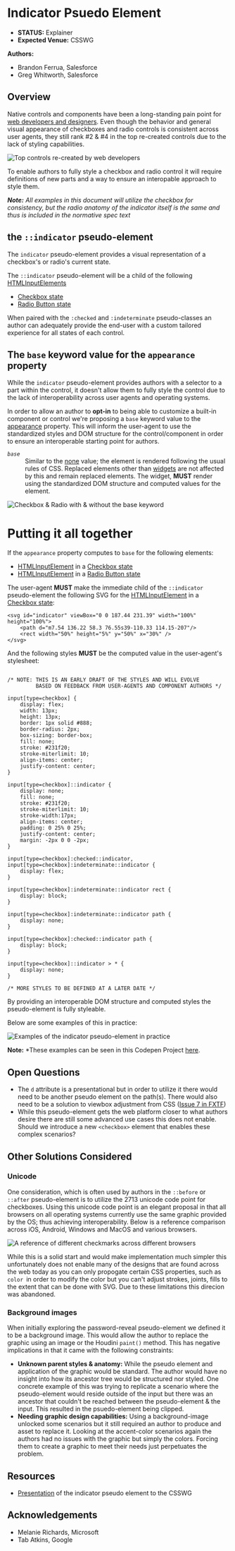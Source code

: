 # Indicator Psuedo Element

* **STATUS:** Explainer
* **Expected Venue:** CSSWG

**Authors:**
* Brandon Ferrua, Salesforce
* Greg Whitworth, Salesforce

## Overview
Native controls and components have been a long-standing pain point for [web developers and designers](http://gwhitworth.com/blog/2019/07/form-controls-components/). Even though the behavior and general visual appearance of checkboxes and radio controls is consistent across user agents, they still rank #2 & #4 in the top re-created controls due to the lack of styling capabilities.

![Top controls re-created by web developers](top-controls-recreated.png)

To enable authors to fully style a checkbox and radio control it will require definitions of new parts and a way to ensure an interopable approach to style them.

_**Note:** All examples in this document will utilize the checkbox for consistency, but the radio anatomy of the indicator itself is the same and thus is included in the normative spec text_

## the `::indicator` pseudo-element
The `indicator` pseudo-element provides a visual representation of a checkbox's or radio's current state.

The `::indicator` pseudo-element will be a child of the following [HTMLInputElements](https://html.spec.whatwg.org/multipage/input.html#the-input-element)

* [Checkbox state](https://html.spec.whatwg.org/multipage/input.html#checkbox-state-(type=checkbox))
* [Radio Button state](https://html.spec.whatwg.org/multipage/input.html#checkbox-state-(type=radio))

When paired with the `:checked` and `:indeterminate` pseudo-classes an author can adequately provide the 
end-user with a custom tailored experience for all states of each control.

## The `base` keyword value for the `appearance` property
While the `indicator` pseudo-element provides authors with a selector to a part within the control, it doesn't allow them to fully style the control due to the lack of interoperability across user agents and operating systems.

In order to allow an author to **opt-in** to being able to customize a built-in component or control we're proposing a `base` keyword value to the [appearance](https://drafts.csswg.org/css-ui-4/#appearance-switching) property. This will inform the 
user-agent to use the standardized styles and DOM structure for the control/component in order to ensure an interoperable starting point for authors.

<dl>
    <dt>
        <dfn><code>base</code></dfn>
        <dd>Similar to the <a href="https://drafts.csswg.org/css-ui-4/#ref-for-valdef-appearance-none" target="_blank">none</a> value; the element is rendered following the usual rules of CSS. Replaced elements other than <a href="https://drafts.csswg.org/css-ui-4/#widget" target="_blank">widgets</a> are not affected by this and remain replaced elements. The widget, <strong>MUST</strong> render using the standardized DOM structure and computed values for the element.
        </dd>
    </dt>
</dl>

![Checkbox & Radio with & without the base keyword](w-wo-base.png)

# Putting it all together

If the `appearance` property computes to `base` for the following elements:
* [HTMLInputElement](https://html.spec.whatwg.org/multipage/input.html#the-input-element) in a [Checkbox state](https://html.spec.whatwg.org/multipage/input.html#checkbox-state-(type=checkbox))
* [HTMLInputElement](https://html.spec.whatwg.org/multipage/input.html#the-input-element) in a [Radio Button state](https://html.spec.whatwg.org/multipage/input.html#checkbox-state-(type=radio))

The user-agent **MUST** make the immediate child of the `::indicator` pseudo-element the following SVG for the [HTMLInputElement](https://html.spec.whatwg.org/multipage/input.html#the-input-element) in a [Checkbox state](https://html.spec.whatwg.org/multipage/input.html#checkbox-state-(type=checkbox)):

```
<svg id="indicator" viewBox="0 0 187.44 231.39" width="100%" height="100%">
    <path d="m7.54 136.22 58.3 76.55s39-110.33 114.15-207"/>
    <rect width="50%" height="5%" y="50%" x="30%" />
</svg>
```

And the following styles **MUST** be the computed value in the user-agent's stylesheet:

```

/* NOTE: THIS IS AN EARLY DRAFT OF THE STYLES AND WILL EVOLVE
         BASED ON FEEDBACK FROM USER-AGENTS AND COMPONENT AUTHORS */

input[type=checkbox] {
    display: flex;
    width: 13px; 
    height: 13px;
    border: 1px solid #888;
    border-radius: 2px;
    box-sizing: border-box;
    fill: none;
    stroke: #231f20;
    stroke-miterlimit: 10;
    align-items: center;
    justify-content: center;
}

input[type=checkbox]::indicator {
    display: none;
    fill: none;
    stroke: #231f20;
    stroke-miterlimit: 10;
    stroke-width:17px;
    align-items: center;
    padding: 0 25% 0 25%;
    justify-content: center;
    margin: -2px 0 0 -2px;
}

input[type=checkbox]:checked::indicator,
input[type=checkbox]:indeterminate::indicator {
    display: flex;
}

input[type=checkbox]:indeterminate::indicator rect {
    display: block;
}

input[type=checkbox]:indeterminate::indicator path {
    display: none;
}

input[type=checkbox]:checked::indicator path {
    display: block;
}

input[type=checkbox]::indicator > * {
    display: none;
}

/* MORE STYLES TO BE DEFINED AT A LATER DATE */

```

By providing an interoperable DOM structure and computed styles the pseudo-element is fully styleable. 

Below are some examples of this in practice:

![Examples of the indicator pseudo-element in practice](indicator-examples.png)

**Note:** *These examples can be seen in this Codepen Project [here](https://codepen.io/gregwhitworth/project/full/DkGOoY).

## Open Questions

* The `d` attribute is a presentational but in order to utilize it there would need to be another pseudo element on the path(s). There would also need to be a solution to viewbox adjustment from CSS ([Issue 7 in FXTF](https://github.com/w3c/fxtf-drafts/issues/7))
* While this pseudo-element gets the web platform closer to what authors desire there are still some advanced use cases this does not enable. Should we introduce a new `<checkbox>` element that enables these complex scenarios?

## Other Solutions Considered

### Unicode
One consideration, which is often used by authors in the `::before` or `::after` pseudo-element is to utilize the 2713 unicode code point for checkboxes. Using this unicode code point is an elegant proposal in that all browsers on all operating systems currently use the same graphic provided by the OS; thus achieving interoperability. Below is a reference comparison across iOS, Android, Windows and MacOS and various browsers.

![A reference of different checkmarks across different browsers](unicode-checkmark-comparison.png)

While this is a solid start and would make implementation much simpler this unfortunately does not enable many of the 
designs that are found across the web today as you can only propogate certain CSS properties, such as `color `in order to modify the color but you can't adjust strokes, joints, fills to the extent that can be done with SVG. Due to these limitations this direcion was abandoned.

### Background images
When initially exploring the password-reveal pseudo-element we defined it to be a background image. This would allow the author to replace 
the graphic using an image or the Houdini `paint()` method. This has negative implications in that it came with the following constraints:

* **Unknown parent styles & anatomy:** While the pseudo element and application of the graphic would be standard. The author would have no insight into how its ancestor tree would be structured nor styled. One concrete example of this was trying to replicate a scenario where the pseudo-element would reside outside of the input but there was an ancestor that couldn't be reached between the pseudo-element & the input. This resulted in the psuedo-element being clipped.
* **Needing graphic design capabilities:** Using a background-image unlocked some scenarios but it still required an author to produce and asset to replace it. Looking at the accent-color scenarios again the authors had no issues with the graphic but simply the colors. Forcing them to create a graphic to meet their needs just perpetuates the problem.

## Resources

* [Presentation](https://docs.google.com/presentation/d/1UetqOgKR6zcKaqahftirCleh7HTjka1qvem7qP8RTV8/edit?usp=sharing) of the indicator pseudo element to the CSSWG

## Acknowledgements

* Melanie Richards, Microsoft
* Tab Atkins, Google
